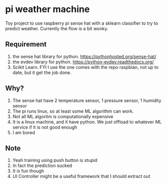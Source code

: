 # pi weather machine
Toy project to use raspberry pi sense hat with a sklearn classifier to try to predict weather. Currently the flow is a bit wonky. 

## Requirement
1. the sense hat library for python. https://pythonhosted.org/sense-hat/
2. the evdev library for python. https://python-evdev.readthedocs.org/
3. Scikit Learn. FYI I use the one comes with the repo raspbian, not up to date, but it get the job done. 

## Why?
1. The sense hat have 2 temperature sensor, 1 pressure sensor, 1 humidity sensor
2. The pi runs linux, so at least some ML algorithm can work. 
3. Not all ML algoritm is computationally expensive
4. It is a linux machine, and it have python. We just offload to whatever ML service if it is not good enough
5. I am bored

## Note
1. Yeah training using push button is stupid
2. In fact the prediction sucked
3. It is fun though
4. UI Controller might be a useful framework that I should extract out
